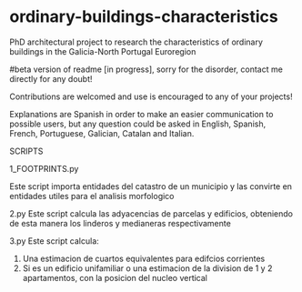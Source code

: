 # ordinary-buildings-characteristics
PhD architectural project to research the characteristics of ordinary buildings in the Galicia-North Portugal Euroregion 

#beta version of readme [in progress], sorry for the disorder, contact me directly for any doubt!

Contributions are welcomed and use is encouraged to any of your projects!

Explanations are Spanish in order to make an easier communication to possible users, but any question could be asked in English, Spanish, French, Portuguese, Galician, Catalan and Italian.


SCRIPTS

1_FOOTPRINTS.py

Este script importa entidades del catastro de un municipio y las convirte en entidades utiles para el analisis morfologico


2.py
Este script calcula las adyacencias de parcelas y edificios, obteniendo de esta manera los linderos y medianeras respectivamente


3.py
Este script calcula:
  1) Una estimacion de cuartos equivalentes para edifcios corrientes
  2) Si es un edificio unifamiliar o una estimacion de la division
      de 1 y 2 apartamentos, con la posicion del nucleo vertical

